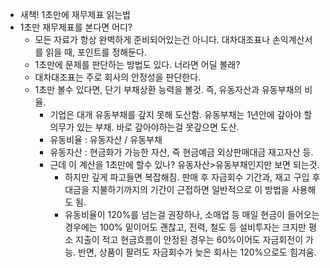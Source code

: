 - 새책! 1초만에 재무제표 읽는법
- 1초만 재무제표를 본다면 어디?
    + 모든 자료가 항상 완벽하게 준비되어있는건 아니다. 대차대조표나 손익계산서를 읽을 때, 포인트를 정해둔다.
    + 1초만에 문제를 판단하는 방법도 있다.  너라면 어딜 볼래?
    + 대차대조표는 주로 회사의 안정성을 판단한다.
    + 1초만 볼수 있다면, 단기 부채상환 능력을 볼것. 즉, 유동자산과 유동부채의 비율.
        + 기업은 대개 유동부채를 갚지 못해 도산함. 유동부채는 1년안에 갚아야 할 의무가 있는 부채. 바로 갚아야하는걸 못갚으면 도산.
        + 유동비율 : 유동자산 / 유동부채
        + 유동자산 : 현금화가 가능한 자산, 즉 현금예금 외상판매대금 재고자산 등.
        + 근데 이 계산을 1초만에 할수 있나? 유동자산>유동부채인지만 보면 되는것.
            + 하지만 깊게 파고들면 복잡해짐. 판매 후 자금회수 기간과, 재고 구입 후 대금을 지불하기까지의 기간이 근접하면 일반적으로 이 방법을 사용해도 됨. 
            + 유동비율이 120%를 넘는걸 권장하나, 소매업 등 매일 현금이 들어오는 경우에는 100% 밑이어도 괜찮고, 전력, 철도 등 설비투자는 크지만 평소 지출이 적고 현금흐름이 안정된 경우는 60%이어도 자금회전이 가능. 반면, 상품이 팔려도 자금회수가 늦은 회사는 120%으로도 힘겨움. 
